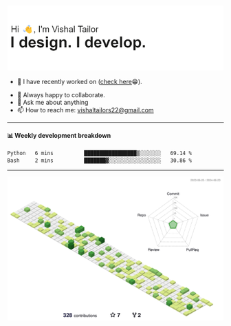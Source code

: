 ![Hi, I'm Vishal Tailor. I design. I develop.](https://github.com/vishaltailors/vishaltailors/blob/main/header.png?raw=true)

- 🔭 I have recently worked on ([check here](https://vishaltailor.com)😁).
<!-- - 🎦 Currently watching: JavaScript: The Hard Parts By Will Sentance. -->
- 👯 Always happy to collaborate.
- 💬 Ask me about anything
- 📫 How to reach me: <a href="mailto:vishaltailors22@gmail.com">vishaltailors22@gmail.com</a>

<hr /> 
<h4>📊 Weekly development breakdown</h4>
<!--START_SECTION:waka-->

```txt
Python   6 mins          █████████████████▒░░░░░░░   69.14 %
Bash     2 mins          ███████▓░░░░░░░░░░░░░░░░░   30.86 %
```

<!--END_SECTION:waka-->
<hr /> 

![](./profile-3d-contrib/profile-green-animate.svg)
